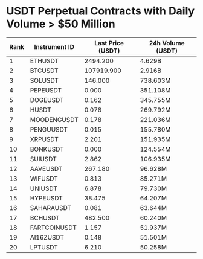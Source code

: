 # USDT Perpetual Contracts with Daily Volume > $50 Million

| Rank | Instrument ID | Last Price (USDT) | 24h Volume (USDT) |
|------|---------------|-------------------|-------------------|
| 1 | ETHUSDT | 2494.200 | 4.629B |
| 2 | BTCUSDT | 107919.900 | 2.916B |
| 3 | SOLUSDT | 146.000 | 738.603M |
| 4 | PEPEUSDT | 0.000 | 351.108M |
| 5 | DOGEUSDT | 0.162 | 345.755M |
| 6 | HUSDT | 0.078 | 269.792M |
| 7 | MOODENGUSDT | 0.178 | 221.036M |
| 8 | PENGUUSDT | 0.015 | 155.780M |
| 9 | XRPUSDT | 2.201 | 151.935M |
| 10 | BONKUSDT | 0.000 | 124.554M |
| 11 | SUIUSDT | 2.862 | 106.935M |
| 12 | AAVEUSDT | 267.180 | 96.628M |
| 13 | WIFUSDT | 0.813 | 85.271M |
| 14 | UNIUSDT | 6.878 | 79.730M |
| 15 | HYPEUSDT | 38.475 | 64.207M |
| 16 | SAHARAUSDT | 0.081 | 63.644M |
| 17 | BCHUSDT | 482.500 | 60.240M |
| 18 | FARTCOINUSDT | 1.157 | 51.937M |
| 19 | AI16ZUSDT | 0.148 | 51.501M |
| 20 | LPTUSDT | 6.210 | 50.258M |
